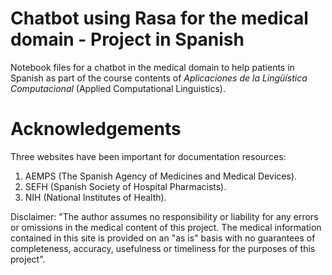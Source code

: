 # Chatbot using Rasa for the medical domain - Project in Spanish

Notebook files for a chatbot in the medical domain to help patients in Spanish as part of the course contents of _Aplicaciones de la Lingüística Computacional_ (Applied Computational Linguistics).

# Acknowledgements

Three websites have been important for documentation resources:
1. AEMPS (The Spanish Agency of Medicines and Medical Devices).
2. SEFH (Spanish Society of Hospital Pharmacists).
3. NIH (National Institutes of Health).

Disclaimer: "The author assumes no responsibility or liability for any errors or omissions in the medical content of this project. The medical information contained in this site is provided on an "as is" basis with no guarantees of completeness, accuracy, usefulness or timeliness for the purposes of this project".
